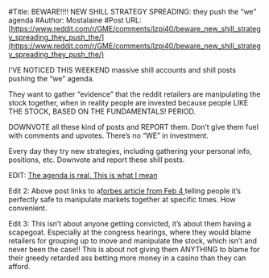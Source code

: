 #Title: BEWARE!!!! NEW SHILL STRATEGY SPREADING: they push the “we” agenda
#Author: Mostalaine
#Post URL: [https://www.reddit.com/r/GME/comments/lzpi40/beware_new_shill_strategy_spreading_they_push_the/](https://www.reddit.com/r/GME/comments/lzpi40/beware_new_shill_strategy_spreading_they_push_the/)


I’VE NOTICED THIS WEEKEND massive shill accounts and shill posts pushing the “we” agenda.

They want to gather “evidence” that the reddit retailers are manipulating the stock together, when in reality people are invested because people LIKE THE STOCK, BASED ON THE FUNDAMENTALS! PERIOD.

DOWNVOTE all these kind of posts and REPORT them. Don’t give them fuel with comments and upvotes. There’s no “WE” in investment. 

Every day they try new strategies, including gathering your personal info, positions, etc. Downvote and report these shill posts.

EDIT:
[The agenda is real. This is what I mean](https://www.reddit.com/r/GME/comments/lzzi1m/we_need_to_stop_worrying_about_collaboration/?utm_source=share&utm_medium=ios_app&utm_name=iossmf)

Edit 2:
Above post links to a[forbes article from Feb 4 ](https://www.forbes.com/sites/brucebrumberg/2021/02/04/reddit-and-gamestop-lessons-former-sec-enforcement-chief-explains-stock-manipulation-and-how-to-avoid-trouble/?sh=3bbdfce28590)  telling people it’s perfectly safe to manipulate markets together at specific times. How convenient.

Edit 3:
This isn’t about anyone getting convicted, it’s about them having a scapegoat. Especially at the congress hearings, where they would blame retailers for grouping up to move and manipulate the stock, which isn’t and never been the case!! This is about not giving them ANYTHING to blame for their greedy retarded ass betting more money in a casino than they can afford.